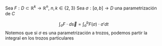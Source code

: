 Sea $F:D\subset \mathbb{R}^k\to\mathbb{R}^n$, $n,k\in\{ 2,3 \}$
Sea $\sigma:[a,b]\to D$ una parametrización de $C$

$$
\int_{\sigma} F\cdot d\vec{s} = \int_{a}^{b}F(\sigma)\cdot\sigma' dt
$$
Notemos que si $\sigma$ es una parametrización a trozos, podemos partir la integral en los trozos particulares